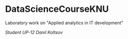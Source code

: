 # DataScienceCourseKNU
Laboratory work on "Applied analytics in IT development"

*Student UP-12 Danil Koltsov*
